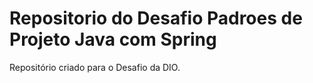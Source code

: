 # Repositorio do Desafio Padroes de Projeto Java com Spring
Repositório criado para o Desafio da DIO.
